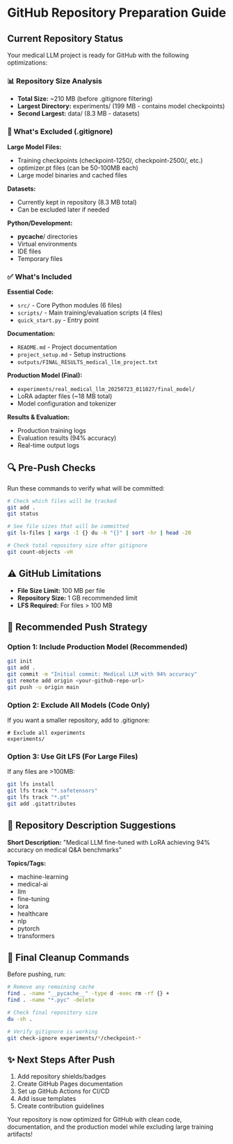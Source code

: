 # GitHub Repository Preparation Guide

## Current Repository Status

Your medical LLM project is ready for GitHub with the following optimizations:

### 📊 Repository Size Analysis
- **Total Size:** ~210 MB (before .gitignore filtering)
- **Largest Directory:** experiments/ (199 MB - contains model checkpoints)
- **Second Largest:** data/ (8.3 MB - datasets)

### 🚫 What's Excluded (.gitignore)

**Large Model Files:**
- Training checkpoints (checkpoint-1250/, checkpoint-2500/, etc.)
- optimizer.pt files (can be 50-100MB each)
- Large model binaries and cached files

**Datasets:**
- Currently kept in repository (8.3 MB total)
- Can be excluded later if needed

**Python/Development:**
- __pycache__/ directories
- Virtual environments
- IDE files
- Temporary files

### ✅ What's Included

**Essential Code:**
- `src/` - Core Python modules (6 files)
- `scripts/` - Main training/evaluation scripts (4 files)
- `quick_start.py` - Entry point

**Documentation:**
- `README.md` - Project documentation
- `project_setup.md` - Setup instructions
- `outputs/FINAL_RESULTS_medical_llm_project.txt`

**Production Model (Final):**
- `experiments/real_medical_llm_20250723_011027/final_model/`
- LoRA adapter files (~18 MB total)
- Model configuration and tokenizer

**Results & Evaluation:**
- Production training logs
- Evaluation results (94% accuracy)
- Real-time output logs

## 🔍 Pre-Push Checks

Run these commands to verify what will be committed:

```bash
# Check which files will be tracked
git add .
git status

# See file sizes that will be committed
git ls-files | xargs -I {} du -h "{}" | sort -hr | head -20

# Check total repository size after gitignore
git count-objects -vH
```

## ⚠️ GitHub Limitations

- **File Size Limit:** 100 MB per file
- **Repository Size:** 1 GB recommended limit
- **LFS Required:** For files > 100 MB

## 🚀 Recommended Push Strategy

### Option 1: Include Production Model (Recommended)
```bash
git init
git add .
git commit -m "Initial commit: Medical LLM with 94% accuracy"
git remote add origin <your-github-repo-url>
git push -u origin main
```

### Option 2: Exclude All Models (Code Only)
If you want a smaller repository, add to .gitignore:
```
# Exclude all experiments
experiments/
```

### Option 3: Use Git LFS (For Large Files)
If any files are >100MB:
```bash
git lfs install
git lfs track "*.safetensors"
git lfs track "*.pt"
git add .gitattributes
```

## 📝 Repository Description Suggestions

**Short Description:**
"Medical LLM fine-tuned with LoRA achieving 94% accuracy on medical Q&A benchmarks"

**Topics/Tags:**
- machine-learning
- medical-ai
- llm
- fine-tuning
- lora
- healthcare
- nlp
- pytorch
- transformers

## 🔧 Final Cleanup Commands

Before pushing, run:
```bash
# Remove any remaining cache
find . -name "__pycache__" -type d -exec rm -rf {} +
find . -name "*.pyc" -delete

# Check final repository size
du -sh .

# Verify gitignore is working
git check-ignore experiments/*/checkpoint-*
```

## ✨ Next Steps After Push

1. Add repository shields/badges
2. Create GitHub Pages documentation
3. Set up GitHub Actions for CI/CD
4. Add issue templates
5. Create contribution guidelines

Your repository is now optimized for GitHub with clean code, documentation, and the production model while excluding large training artifacts! 